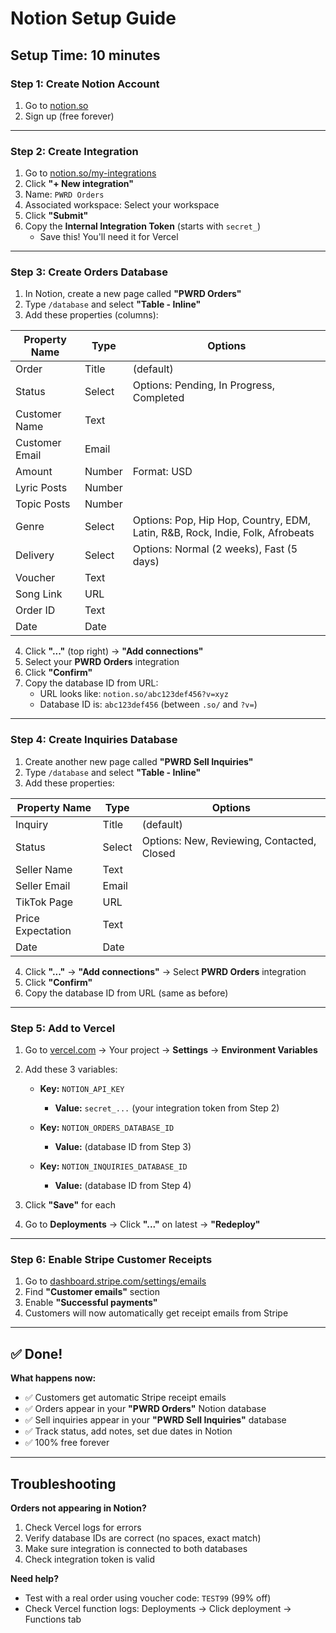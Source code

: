 # Notion Setup Guide

## Setup Time: 10 minutes

### Step 1: Create Notion Account
1. Go to [notion.so](https://notion.so)
2. Sign up (free forever)

---

### Step 2: Create Integration
1. Go to [notion.so/my-integrations](https://www.notion.so/my-integrations)
2. Click **"+ New integration"**
3. Name: `PWRD Orders`
4. Associated workspace: Select your workspace
5. Click **"Submit"**
6. Copy the **Internal Integration Token** (starts with `secret_`)
   - Save this! You'll need it for Vercel

---

### Step 3: Create Orders Database

1. In Notion, create a new page called **"PWRD Orders"**
2. Type `/database` and select **"Table - Inline"**
3. Add these properties (columns):

| Property Name     | Type          | Options                              |
|-------------------|---------------|--------------------------------------|
| Order             | Title         | (default)                            |
| Status            | Select        | Options: Pending, In Progress, Completed |
| Customer Name     | Text          |                                      |
| Customer Email    | Email         |                                      |
| Amount            | Number        | Format: USD                          |
| Lyric Posts       | Number        |                                      |
| Topic Posts       | Number        |                                      |
| Genre             | Select        | Options: Pop, Hip Hop, Country, EDM, Latin, R&B, Rock, Indie, Folk, Afrobeats |
| Delivery          | Select        | Options: Normal (2 weeks), Fast (5 days) |
| Voucher           | Text          |                                      |
| Song Link         | URL           |                                      |
| Order ID          | Text          |                                      |
| Date              | Date          |                                      |

4. Click **"..."** (top right) → **"Add connections"**
5. Select your **PWRD Orders** integration
6. Click **"Confirm"**
7. Copy the database ID from URL:
   - URL looks like: `notion.so/abc123def456?v=xyz`
   - Database ID is: `abc123def456` (between `.so/` and `?v=`)

---

### Step 4: Create Inquiries Database

1. Create another new page called **"PWRD Sell Inquiries"**
2. Type `/database` and select **"Table - Inline"**
3. Add these properties:

| Property Name     | Type    | Options                    |
|-------------------|---------|----------------------------|
| Inquiry           | Title   | (default)                  |
| Status            | Select  | Options: New, Reviewing, Contacted, Closed |
| Seller Name       | Text    |                            |
| Seller Email      | Email   |                            |
| TikTok Page       | URL     |                            |
| Price Expectation | Text    |                            |
| Date              | Date    |                            |

4. Click **"..."** → **"Add connections"** → Select **PWRD Orders** integration
5. Click **"Confirm"**
6. Copy the database ID from URL (same as before)

---

### Step 5: Add to Vercel

1. Go to [vercel.com](https://vercel.com) → Your project → **Settings** → **Environment Variables**
2. Add these 3 variables:

   - **Key:** `NOTION_API_KEY`
     - **Value:** `secret_...` (your integration token from Step 2)

   - **Key:** `NOTION_ORDERS_DATABASE_ID`
     - **Value:** (database ID from Step 3)

   - **Key:** `NOTION_INQUIRIES_DATABASE_ID`
     - **Value:** (database ID from Step 4)

3. Click **"Save"** for each
4. Go to **Deployments** → Click **"..."** on latest → **"Redeploy"**

---

### Step 6: Enable Stripe Customer Receipts

1. Go to [dashboard.stripe.com/settings/emails](https://dashboard.stripe.com/settings/emails)
2. Find **"Customer emails"** section
3. Enable **"Successful payments"**
4. Customers will now automatically get receipt emails from Stripe

---

## ✅ Done!

**What happens now:**
- ✅ Customers get automatic Stripe receipt emails
- ✅ Orders appear in your **"PWRD Orders"** Notion database
- ✅ Sell inquiries appear in your **"PWRD Sell Inquiries"** database
- ✅ Track status, add notes, set due dates in Notion
- ✅ 100% free forever

---

## Troubleshooting

**Orders not appearing in Notion?**
1. Check Vercel logs for errors
2. Verify database IDs are correct (no spaces, exact match)
3. Make sure integration is connected to both databases
4. Check integration token is valid

**Need help?**
- Test with a real order using voucher code: `TEST99` (99% off)
- Check Vercel function logs: Deployments → Click deployment → Functions tab
